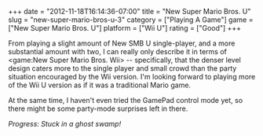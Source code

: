 +++
date = "2012-11-18T16:14:36-07:00"
title = "New Super Mario Bros. U"
slug = "new-super-mario-bros-u-3"
category = ["Playing A Game"]
game = ["New Super Mario Bros. U"]
platform = ["Wii U"]
rating = ["Good"]
+++

From playing a slight amount of New SMB U single-player, and a more substantial amount with two, I can really only describe it in terms of <game:New Super Mario Bros. Wii> -- specifically, that the denser level design caters more to the single player and small crowd than the party situation encouraged by the Wii version.  I'm looking forward to playing more of the Wii U version as if it was a traditional Mario game.

At the same time, I haven't even tried the GamePad control mode yet, so there might be some party-mode surprises left in there.

<i>Progress: Stuck in a ghost swamp!</i>